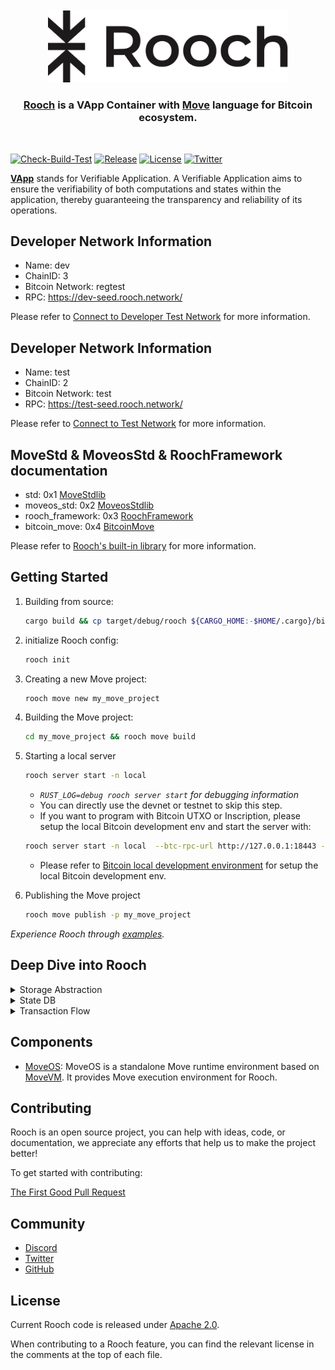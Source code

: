 <div width="400" align="center">
  <br />
  <br />
  <a href="https://rooch.network"><img alt="Rooch" src="https://github.com/rooch-network/asset-download/blob/main/logo/rooch_black_combine.svg" width=384></a>
  <br />
  <h3><a href="https://rooch.network">Rooch</a> is a VApp Container with <a href="https://github.com/move-language/move">Move</a> language for Bitcoin ecosystem.</h3>
  <br />
</div>

[![Check-Build-Test](https://github.com/rooch-network/rooch/actions/workflows/check_build_test.yml/badge.svg)](https://github.com/rooch-network/rooch/actions/workflows/check_build_test.yml)
[![Release](https://img.shields.io/github/v/release/rooch-network/rooch)](https://github.com/rooch-network/rooch/releases)
[![License](https://img.shields.io/badge/license-Apache-green.svg)](LICENSE)
[![Twitter](https://img.shields.io/twitter/follow/RoochNetwork)](https://x.com/RoochNetwork)
<!-- [![LoC](https://tokei.rs/b1/github/rooch-network/rooch?category=lines)](https://github.com/rooch-network/rooch) -->

**[VApp](https://rooch.network/learn/core-concepts/vapp)** stands for Verifiable Application. A Verifiable Application aims to ensure the verifiability of both computations and states within the application, thereby guaranteeing the transparency and reliability of its operations.


## Developer Network Information

* Name: dev
* ChainID: 3
* Bitcoin Network: regtest
* RPC: https://dev-seed.rooch.network/

Please refer to [Connect to Developer Test Network](https://rooch.network/build/getting-started/connect-to-rooch/connect-devnet) for more information.

## Developer Network Information

* Name: test
* ChainID: 2
* Bitcoin Network: test
* RPC: https://test-seed.rooch.network/

Please refer to [Connect to Test Network](https://rooch.network/build/getting-started/connect-to-rooch/connect-testnet) for more information.

## MoveStd & MoveosStd & RoochFramework documentation

* std: 0x1 [MoveStdlib](./frameworks/move-stdlib/doc)
* moveos_std: 0x2 [MoveosStdlib](./frameworks/moveos-stdlib/doc)
* rooch_framework: 0x3 [RoochFramework](./frameworks/rooch-framework/doc/)
* bitcoin_move: 0x4 [BitcoinMove](./frameworks/bitcoin-move/doc/)

Please refer to [Rooch's built-in library](https://rooch.network/learn/core-concepts/move-contracts/built-in-library) for more information.

## Getting Started

1. Building from source:
    ```bash
    cargo build && cp target/debug/rooch ${CARGO_HOME:-$HOME/.cargo}/bin/
    ```

2. initialize Rooch config:
    ```bash
    rooch init
    ```
 
3. Creating a new Move project:
    ```bash
    rooch move new my_move_project
    ```
4. Building the Move project:
    ```bash
    cd my_move_project && rooch move build
    ```
   
5. Starting a local server
    ```bash
    rooch server start -n local
    ```
   * *`RUST_LOG=debug rooch server start` for debugging information*
   * You can directly use the devnet or testnet to skip this step.
   * If you want to program with Bitcoin UTXO or Inscription, please setup the local Bitcoin development env and start the server with:
    ```bash
    rooch server start -n local  --btc-rpc-url http://127.0.0.1:18443 --btc-rpc-username roochuser --btc-rpc-password roochpass --btc-sync-block-interval 1 
    ```
    * Please refer to  [Bitcoin local development environment](./scripts/bitcoin/README.md) for setup the local Bitcoin development env.


6. Publishing the Move project
    ```bash
    rooch move publish -p my_move_project
    ```
   
*Experience Rooch through [examples](examples).*

## Deep Dive into Rooch

<details>
<summary>Storage Abstraction</summary>

- [Docs](https://rooch.network/learn/core-concepts/objects/storage-abstraction)

- Overview:

![Storage Abstraction](./docs/website/public/docs/rooch-design-storage-abstraction.svg)
</details>

<details>
<summary>State DB</summary>

- Overview:

![State DB](./docs/website/public/docs/rooch-design-statedb.svg)

</details>

<details>
<summary>Transaction Flow</summary>

- [Docs](https://rooch.network/learn/core-concepts/transaction/transaction-flow)
- Overview:
![Rooch Transaction Flow](./docs/website/public/docs/rooch-design-transaction-flow-functional-perspective.svg)

</details>

## Components

* [MoveOS](./moveos): MoveOS is a standalone Move runtime environment based on [MoveVM](https://github.com/move-language/move). It provides Move execution environment for Rooch.

## Contributing

Rooch is an open source project, you can help with ideas, code, or documentation, we appreciate any efforts that help us to make the project better! 

To get started with contributing:

[The First Good Pull Request](./CONTRIBUTING.md)

## Community

* [Discord](https://discord.gg/rooch)
* [Twitter](https://twitter.com/RoochNetwork)
* [GitHub](https://github.com/rooch-network)

## License

Current Rooch code is released under [Apache 2.0](./LICENSE).

When contributing to a Rooch feature, you can find the relevant license in the comments at the top of each file.
